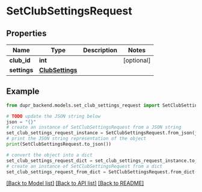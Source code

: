 # SetClubSettingsRequest


## Properties

Name | Type | Description | Notes
------------ | ------------- | ------------- | -------------
**club_id** | **int** |  | [optional] 
**settings** | [**ClubSettings**](ClubSettings.md) |  | 

## Example

```python
from dupr_backend.models.set_club_settings_request import SetClubSettingsRequest

# TODO update the JSON string below
json = "{}"
# create an instance of SetClubSettingsRequest from a JSON string
set_club_settings_request_instance = SetClubSettingsRequest.from_json(json)
# print the JSON string representation of the object
print(SetClubSettingsRequest.to_json())

# convert the object into a dict
set_club_settings_request_dict = set_club_settings_request_instance.to_dict()
# create an instance of SetClubSettingsRequest from a dict
set_club_settings_request_from_dict = SetClubSettingsRequest.from_dict(set_club_settings_request_dict)
```
[[Back to Model list]](../README.md#documentation-for-models) [[Back to API list]](../README.md#documentation-for-api-endpoints) [[Back to README]](../README.md)


